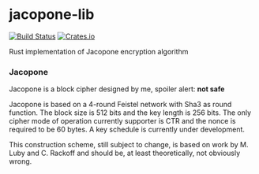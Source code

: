 # jacopone-lib
[![Build Status](https://travis-ci.org/Zeegomo/jacopone-lib.svg?branch=master)](https://travis-ci.org/Zeegomo/jacopone-lib)
[![Crates.io](https://img.shields.io/crates/v/jacopone.svg)](https://crates.io/crates/jacopone)

Rust implementation of Jacopone encryption algorithm

### Jacopone
Jacopone is a block cipher designed by me, spoiler alert: **not safe**

Jacopone is based on a 4-round Feistel network with Sha3 as round function. The block size is 512 bits and the 
key length is 256 bits. The only cipher mode of operation currently supporter is CTR and the nonce is required to be 60 bytes.
A key schedule is currently under development.
  
This construction scheme, still subject to change, is based on work by M. Luby and C. Rackoff and should be, at least theoretically,
not obviously wrong.



